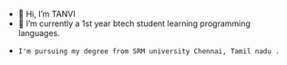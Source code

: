 - 👋 Hi, I’m TANVI 
- 🌱 I’m currently a 1st year btech student learning programming languages. 
-     I'm pursuing my degree from SRM university Chennai, Tamil nadu .

<!---
tanvigoel003/tanvigoel003 is a ✨ special ✨ repository because its `README.md` (this file) appears on your GitHub profile.
You can click the Preview link to take a look at your changes.
--->
